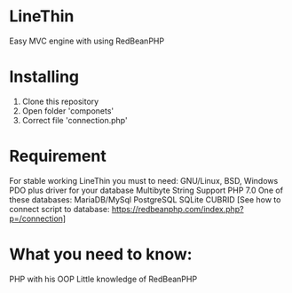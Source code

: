 # LineThin
Easy MVC engine with using RedBeanPHP
# Installing
1. Clone this repository
2. Open folder 'componets'
3. Correct file 'connection.php'
# Requirement
For stable working LineThin you must to need:
 GNU/Linux, BSD, Windows
 PDO plus driver for your database
 Multibyte String Support
 PHP 7.0
 One of these databases:
  MariaDB/MySql
  PostgreSQL
  SQLite
  CUBRID
  [See how to connect script to database: https://redbeanphp.com/index.php?p=/connection]
# What you need to know:
PHP with his OOP
Little knowledge of RedBeanPHP

